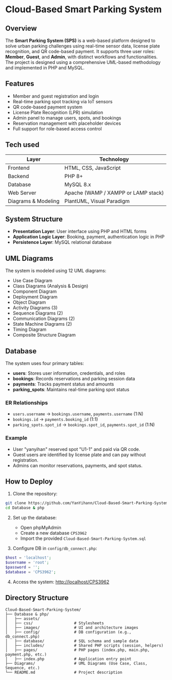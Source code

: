 # Cloud-Based Smart Parking System


## Overview

The **Smart Parking System (SPS)** is a web-based platform designed to solve urban parking challenges using real-time sensor data, license plate recognition, and QR code-based payment. It supports three user roles: **Member**, **Guest**, and **Admin**, with distinct workflows and functionalities. The project is designed using a comprehensive UML-based methodology and implemented in PHP and MySQL.

## Features          

- Member and guest registration and login
- Real-time parking spot tracking via IoT sensors
- QR code-based payment system
- License Plate Recognition (LPR) simulation
- Admin panel to manage users, spots, and bookings          
- Reservation management with placeholder devices
- Full support for role-based access control          

## Tech used

| Layer                | Technology                          |
|----------------------|--------------------------------------|
| Frontend             | HTML, CSS, JavaScript                |
| Backend              | PHP 8+                               |
| Database             | MySQL 8.x                            |
| Web Server           | Apache (WAMP / XAMPP or LAMP stack) |
| Diagrams & Modeling  | PlantUML, Visual Paradigm            |

## System Structure

- **Presentation Layer**: User interface using PHP and HTML forms          
- **Application Logic Layer**: Booking, payment, authentication logic in PHP
- **Persistence Layer**: MySQL relational database

## UML Diagrams

The system is modeled using 12 UML diagrams:

- Use Case Diagram
- Class Diagrams (Analysis & Design)
- Component Diagram
- Deployment Diagram
- Object Diagram
- Activity Diagrams (3)
- Sequence Diagrams (2)
- Communication Diagrams (2)
- State Machine Diagrams (2)
- Timing Diagram
- Composite Structure Diagram          

## Database

The system uses four primary tables:          

- **users**: Stores user information, credentials, and roles
- **bookings**: Records reservations and parking session data
- **payments**: Tracks payment status and amounts
- **parking_spots**: Maintains real-time parking spot status

### ER Relationships

- `users.username` → `bookings.username`, `payments.username` (1:N)
- `bookings.id` → `payments.booking_id` (1:1)
- `parking_spots.spot_id` → `bookings.spot_id`, `payments.spot_id` (1:N)

### Example

- User "yanyihan" reserved spot "U1-1" and paid via QR code.
- Guest users are identified by license plate and can pay without registration.
- Admins can monitor reservations, payments, and spot status.

## How to Deploy

1. Clone the repository:
```bash
git clone https://github.com/YanYihann/Cloud-Based-Smart-Parking-System
cd Database & php
```

2. Set up the database:
   - Open phpMyAdmin
   - Create a new database `CPS3962`
   - Import the provided `Cloud-Based-Smart-Parking-System.sql`

3. Configure DB in `config/db_connect.php`:
```php
$host = 'localhost';
$username = 'root';
$password = '';
$database = 'CPS3962';
```


4. Access the system:
[http://localhost/CPS3962](http://localhost/CPS3962)

## Directory Structure

```
Cloud-Based-Smart-Parking-System/
├── Database & php/
│   ├── assets/
│   ├── css/                  # Stylesheets
│   ├── images/               # UI and architecture images
│   ├── config/               # DB configuration (e.g., db_connect.php)
│   ├── database/             # SQL schema and sample data
│   ├── includes/             # Shared PHP scripts (session, helpers)
│   ├── pages/                # PHP pages (index.php, main.php, payment.php, etc.)
│   ├── index.php             # Application entry point
├── Diagrams/                 # UML Diagrams (Use Case, Class, Sequence, etc.)
└── README.md                 # Project description
```




